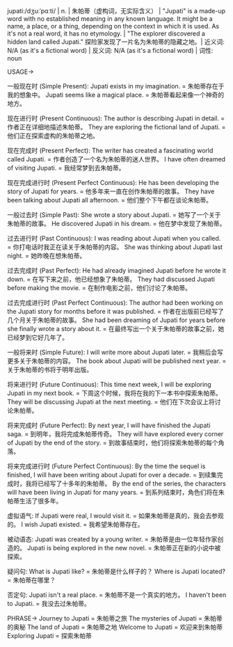 jupati:/dʒuːˈpɑːti/ | n. | 朱帕蒂（虚构词，无实际含义） |  "Jupati" is a made-up word with no established meaning in any known language. It might be a name, a place, or a thing, depending on the context in which it is used. As it's not a real word, it has no etymology. |  "The explorer discovered a hidden land called Jupati." 探险家发现了一片名为朱帕蒂的隐藏之地。| 近义词: N/A (as it's a fictional word) | 反义词: N/A (as it's a fictional word) | 词性: noun


USAGE->

一般现在时 (Simple Present):
Jupati exists in my imagination. = 朱帕蒂存在于我的想象中。
Jupati seems like a magical place. = 朱帕蒂看起来像一个神奇的地方。


现在进行时 (Present Continuous):
The author is describing Jupati in detail. = 作者正在详细地描述朱帕蒂。
They are exploring the fictional land of Jupati. = 他们正在探索虚构的朱帕蒂之地。


现在完成时 (Present Perfect):
The writer has created a fascinating world called Jupati. = 作者创造了一个名为朱帕蒂的迷人世界。
I have often dreamed of visiting Jupati. = 我经常梦到去朱帕蒂。


现在完成进行时 (Present Perfect Continuous):
He has been developing the story of Jupati for years. = 他多年来一直在创作朱帕蒂的故事。
They have been talking about Jupati all afternoon. = 他们整个下午都在谈论朱帕蒂。


一般过去时 (Simple Past):
She wrote a story about Jupati. = 她写了一个关于朱帕蒂的故事。
He discovered Jupati in his dream. = 他在梦中发现了朱帕蒂。


过去进行时 (Past Continuous):
I was reading about Jupati when you called. = 你打电话时我正在读关于朱帕蒂的内容。
She was thinking about Jupati last night. = 她昨晚在想朱帕蒂。


过去完成时 (Past Perfect):
He had already imagined Jupati before he wrote it down. = 在写下来之前，他已经想象了朱帕蒂。
They had discussed Jupati before making the movie. = 在制作电影之前，他们讨论了朱帕蒂。


过去完成进行时 (Past Perfect Continuous):
The author had been working on the Jupati story for months before it was published. = 作者在出版前已经写了几个月关于朱帕蒂的故事。
She had been dreaming of Jupati for years before she finally wrote a story about it. = 在最终写出一个关于朱帕蒂的故事之前，她已经梦到它好几年了。


一般将来时 (Simple Future):
I will write more about Jupati later. = 我稍后会写更多关于朱帕蒂的内容。
The book about Jupati will be published next year. = 关于朱帕蒂的书将于明年出版。


将来进行时 (Future Continuous):
This time next week, I will be exploring Jupati in my next book. = 下周这个时候，我将在我的下一本书中探索朱帕蒂。
They will be discussing Jupati at the next meeting. = 他们在下次会议上将讨论朱帕蒂。


将来完成时 (Future Perfect):
By next year, I will have finished the Jupati saga. = 到明年，我将完成朱帕蒂传奇。
They will have explored every corner of Jupati by the end of the story. = 到故事结束时，他们将探索朱帕蒂的每个角落。


将来完成进行时 (Future Perfect Continuous):
By the time the sequel is finished, I will have been writing about Jupati for over a decade. = 到续集完成时，我将已经写了十多年的朱帕蒂。
By the end of the series, the characters will have been living in Jupati for many years. = 到系列结束时，角色们将在朱帕蒂生活了很多年。


虚拟语气:
If Jupati were real, I would visit it. = 如果朱帕蒂是真的，我会去参观的。
I wish Jupati existed. = 我希望朱帕蒂存在。

被动语态:
Jupati was created by a young writer. = 朱帕蒂是由一位年轻作家创造的。
Jupati is being explored in the new novel. = 朱帕蒂正在新的小说中被探索。

疑问句:
What is Jupati like? = 朱帕蒂是什么样子的？
Where is Jupati located? = 朱帕蒂在哪里？

否定句:
Jupati isn't a real place. = 朱帕蒂不是一个真实的地方。
I haven't been to Jupati. = 我没去过朱帕蒂。



PHRASE->
Journey to Jupati = 朱帕蒂之旅
The mysteries of Jupati = 朱帕蒂的奥秘
The land of Jupati = 朱帕蒂之地
Welcome to Jupati = 欢迎来到朱帕蒂
Exploring Jupati = 探索朱帕蒂
